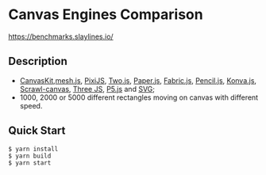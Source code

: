 # Canvas Engines Comparison

https://benchmarks.slaylines.io/

## Description

- [CanvasKit](https://skia.org/docs/user/modules/canvaskit/),[mesh.js](https://github.com/mesh-js/mesh.js), [PixiJS](https://www.pixijs.com), [Two.js](https://two.js.org/), [Paper.js](http://paperjs.org/), [Fabric.js](http://fabricjs.com/), [Pencil.js](https://pencil.js.org/), [Konva.js](https://konvajs.org/), [Scrawl-canvas](https://scrawl-v8.rikweb.org.uk/), [Three JS](https://threejs.org/), [P5.js](https://p5js.org) and [SVG](https://developer.mozilla.org/en-US/docs/Web/SVG);
- 1000, 2000 or 5000 different rectangles moving on canvas with different speed.

## Quick Start

```
$ yarn install
$ yarn build
$ yarn start
```
